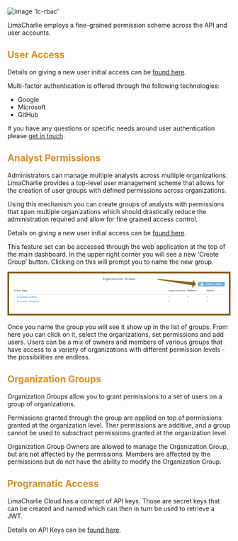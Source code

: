 <!-- leave the empty title here... the image below displays the info BUT the platform requires something here -->
###

![image 'lc-rbac'](https://storage.googleapis.com/lc-edu/content/images/logos/lc-access.png)

LimaCharlie employs a fine-grained permission scheme across the API and user accounts.

## <span style="color:#d98e24">User Access</span>

Details on giving a new user initial access can be [found here]().

Multi-factor authentication is offered through the following technologies:
* Google 
* Microsoft
* GitHub

If you have any questions or specific needs around user authentication please [get in touch](mailto:answers@limacharlie.io).

## <span style="color:#d98e24">Analyst Permissions</span>

Administrators can manage multiple analysts across multiple organizations. LimaCharlie provides a top-level user management scheme that allows for the creation of user groups with defined permissions across organizations.

Using this mechanism you can create groups of analysts with permissions that span multiple organizations which should drastically reduce the administration required and allow for fine grained access control.

Details on giving a new user initial access can be [found here](./user_access.md).

This feature set can be accessed through the web application at the top of the main dashboard. In the upper right corner you will see a new ‘Create Group’ button. Clicking on this will prompt you to name the new group.

![image 'Create Group'](./images/sc-create-group.png)

Once you name the group you will see it show up in the list of groups. From here you can click on it, select the organizations, set permissions and add users. Users can be a mix of owners and members of various groups that have access to a variety of organizations with different permission levels - the possibilities are endless.

## <span style="color:#d98e24">Organization Groups</span>
Organization Groups allow you to grant permissions to a set of users on a group of organizations.
 
Permissions granted through the group are applied on top of permissions granted at the organization level. Ther permissions are additive, and a group cannot be used to subsctract permissions granted at the organization level.

Organization Group Owners are allowed to manage the Organization Group, but are not affected by the permissions. Members are affected by the permissions but do not have the ability to modify the Organization Group.

## <span style="color:#d98e24">Programatic Access</span>

LimaCharlie Cloud has a concept of API keys. Those are secret keys that can be created and named which can then in turn be used to retrieve a JWT.

Details on API Keys can be [found here](./api_keys.md).